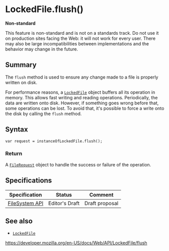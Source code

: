 LockedFile.flush()
==================

**Non-standard**

This feature is non-standard and is not on a standards track. Do not use it on production sites facing the Web: it will not work for every user. There may also be large incompatibilities between implementations and the behavior may change in the future.

Summary
-------

The `flush` method is used to ensure any change made to a file is properly written on disk.

For performance reasons, a [`LockedFile`](../lockedfile) object buffers all its operation in memory. This allows fast writing and reading operations. Periodically, the data are written onto disk. However, if something goes wrong before that, some operations can be lost. To avoid that, it's possible to force a write onto the disk by calling the `flush` method.

Syntax
------

    var request = instanceOfLockedFile.flush();

### Return

A [`FileRequest`](../filerequest) object to handle the success or failure of the operation.

Specifications
--------------

<table><thead><tr class="header"><th>Specification</th><th>Status</th><th>Comment</th></tr></thead><tbody><tr class="odd"><td><a href="https://w3c.github.io/filesystem-api/">FileSystem API</a></td><td><span class="spec-ed">Editor's Draft</span></td><td>Draft proposal</td></tr></tbody></table>

See also
--------

-   [`LockedFile`](../lockedfile)

<a href="https://developer.mozilla.org/en-US/docs/Web/API/LockedFile/flush" class="_attribution-link">https://developer.mozilla.org/en-US/docs/Web/API/LockedFile/flush</a>
